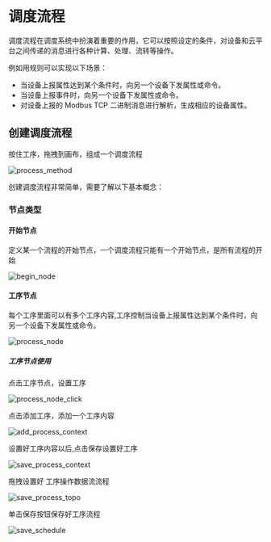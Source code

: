 # 调度流程

调度流程在调度系统中扮演着重要的作用，它可以按照设定的条件，对设备和云平台之间传递的消息进行各种计算、处理、流转等操作。

例如用规则可以实现以下场景：


 - 当设备上报属性达到某个条件时，向另一个设备下发属性或命令。
 - 当设备上报事件时，向另一个设备下发属性或命令。
 - 对设备上报的 Modbus TCP 二进制消息进行解析，生成相应的设备属性。

## 创建调度流程

按住工序，拖拽到画布，组成一个调度流程

![process_method](/docs-assets/img/schedule/process_method.png)


创建调度流程非常简单，需要了解以下基本概念：

### 节点类型

#### 开始节点

定义某一个流程的开始节点，一个调度流程只能有一个开始节点，是所有流程的开始

![begin_node](/docs-assets/img/schedule/begin_node.png)

#### 工序节点

每个工序里面可以有多个工序内容,工序控制当设备上报属性达到某个条件时，向另一个设备下发属性或命令。

![process_node](/docs-assets/img/schedule/process_node.png)

##### 工序节点使用

点击工序节点，设置工序

![process_node_click](/docs-assets/img/schedule/process_node_click.png)

点击添加工序，添加一个工序内容


![add_process_context](/docs-assets/img/schedule/add_process_context.png)

设置好工序内容以后,点击保存设置好工序

![save_process_context](/docs-assets/img/schedule/save_process_context.png)

拖拽设置好 工序操作数据流流程

![save_process_topo](/docs-assets/img/schedule/save_process_topo.png)

单击保存按钮保存好工序流程

![save_schedule](/docs-assets/img/schedule/save_schedule.png)
